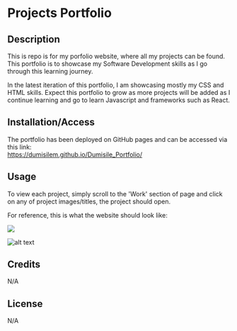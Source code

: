 # Projects Portfolio

## Description 

This is repo is for my porfolio website, where all my projects can be found. This portfolio is to showcase my Software Development skills as I go through this learning journey.
  

In the latest iteration of this portfolio, I am showcasing mostly my CSS and HTML skills. Expect this portfolio to grow as more projects will be added as I continue learning and go to learn Javascript and frameworks such as React.

## Installation/Access
The portfolio has been deployed on GitHub pages and can be accessed via this link:  
https://dumisilem.github.io/Dumisile_Portfolio/


## Usage 
To view each project, simply scroll to the 'Work' section of page and click on any of project images/titles, the project should open.     

For reference, this is what the website should look like:  


![](https://github.com/DumisileM/Dumisile_Portfolio/starter/assets/images/Portfolio_GIF.gif)

![alt text](https://github.com/DumisileM/Dumisile_Portfolio/starter/assets/images/Portfolio_GIF.gif)





## Credits
N/A


## License
N/A
